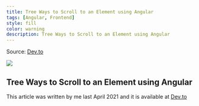 ```yaml
---
title: Tree Ways to Scroll to an Element using Angular
tags: [Angular, Frontend]
style: fill
color: warning
description: Tree Ways to Scroll to an Element using Angular
---
```


Source: [Dev.to](https://dev.to/ferfox1981/tree-ways-to-scroll-to-an-element-using-angular-1dlj)

![](https://www.publicdomainpictures.net/pictures/50000/velka/sunset-background-1371188975Z2h.jpg)

## Tree Ways to Scroll to an Element using Angular 

This article was written by me last April 2021 and it is available at [Dev.to](https://dev.to/ferfox1981/tree-ways-to-scroll-to-an-element-using-angular-1dlj)
